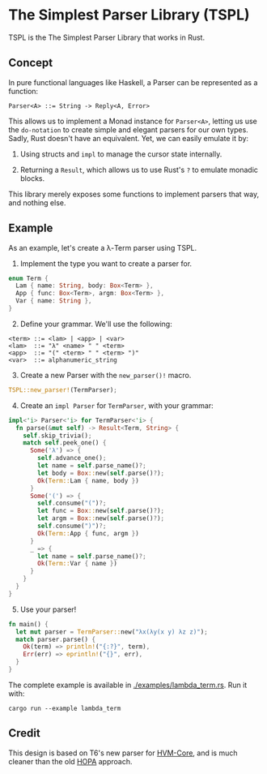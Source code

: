 # The Simplest Parser Library (TSPL)

TSPL is the The Simplest Parser Library that works in Rust.

## Concept

In pure functional languages like Haskell, a Parser can be represented as a function:

```
Parser<A> ::= String -> Reply<A, Error>
```

This allows us to implement a Monad instance for `Parser<A>`, letting us use the `do-notation` to
create simple and elegant parsers for our own types. Sadly, Rust doesn't have an equivalent. Yet,
we can easily emulate it by:

1. Using structs and `impl` to manage the cursor state internally.

2. Returning a `Result`, which allows us to use Rust's `?` to emulate monadic blocks.

This library merely exposes some functions to implement parsers that way, and nothing else.

## Example

As an example, let's create a λ-Term parser using TSPL.

1. Implement the type you want to create a parser for.

```rust
enum Term {
  Lam { name: String, body: Box<Term> },
  App { func: Box<Term>, argm: Box<Term> },
  Var { name: String },
}
```

2. Define your grammar. We'll use the following:

```
<term> ::= <lam> | <app> | <var>
<lam>  ::= "λ" <name> " " <term>
<app>  ::= "(" <term> " " <term> ")"
<var>  ::= alphanumeric_string
```

3. Create a new Parser with the `new_parser()!` macro.

```rust
TSPL::new_parser!(TermParser);
```

4. Create an `impl Parser` for `TermParser`, with your grammar:

```rust
impl<'i> Parser<'i> for TermParser<'i> {
  fn parse(&mut self) -> Result<Term, String> {
    self.skip_trivia();
    match self.peek_one() {
      Some('λ') => {
        self.advance_one();
        let name = self.parse_name()?;
        let body = Box::new(self.parse()?);
        Ok(Term::Lam { name, body })
      }
      Some('(') => {
        self.consume("(")?;
        let func = Box::new(self.parse()?);
        let argm = Box::new(self.parse()?);
        self.consume(")")?;
        Ok(Term::App { func, argm })
      }
      _ => {
        let name = self.parse_name()?;
        Ok(Term::Var { name })
      }
    }
  }
}
```

5. Use your parser!

```rust
fn main() {
  let mut parser = TermParser::new("λx(λy(x y) λz z)");
  match parser.parse() {
    Ok(term) => println!("{:?}", term),
    Err(err) => eprintln!("{}", err),
  }
}
```

The complete example is available in [./examples/lambda_term.rs](./examples/lambda_term.rs). Run it with:

```
cargo run --example lambda_term
```

## Credit

This design is based on T6's new parser for
[HVM-Core](https://github.com/HigherOrderCO/HVM-Core), and is much cleaner than
the old [HOPA](https://github.com/HigherOrderCO/HOPA) approach.
